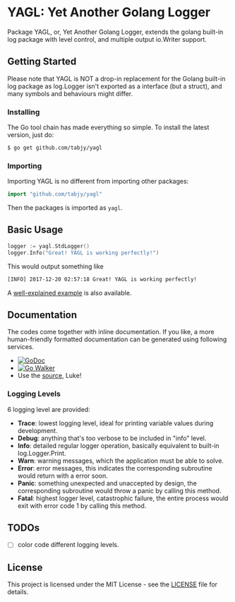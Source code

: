 # YAGL: Yet Another Golang Logger

Package YAGL, or, Yet Another Golang Logger, extends the golang built-in log package with level control, and multiple output io.Writer support.

## Getting Started

Please note that YAGL is NOT a drop-in replacement for the Golang built-in log package as log.Logger isn't exported as a interface (but a struct), and many symbols and behaviours might differ.

### Installing

The Go tool chain has made everything so simple. To install the latest version, just do:
```bash
$ go get github.com/tabjy/yagl
```

### Importing

Importing YAGL is no different from importing other packages:
```go
import "github.com/tabjy/yagl"
```
Then the packages is imported as `yagl`.

## Basic Usage

```go
logger := yagl.StdLogger()
logger.Info("Great! YAGL is working perfectly!")
```

This would output something like
```bash
[INFO] 2017-12-20 02:57:18 Great! YAGL is working perfectly!
```

A [well-explained example](example/basics.go) is also available.

## Documentation

The codes come together with inline documentation. If you like, a more human-friendly formatted documentation can be generated using following services.

- [![GoDoc](https://godoc.org/github.com/Tabjy/yagl?status.svg)](https://godoc.org/github.com/Tabjy/yagl)
- [![Go Walker](http://gowalker.org/api/v1/badge)](https://gowalker.org/github.com/Tabjy/yagl)
- Use the [source](log.go), Luke!

### Logging Levels
6 logging level are provided:
- **Trace**:  lowest logging level, ideal for printing variable values during development.
- **Debug**: anything that's too verbose to be included in "info" level.
- **Info**: detailed regular logger operation, basically equivalent to built-in log.Logger.Print.
- **Warn**: warning messages, which the application must be able to solve.
- **Error**: error messages, this indicates the corresponding subroutine would return with a error soon.
- **Panic**: something unexpected and unaccepted by design, the corresponding subroutine would throw a panic by calling this method.
- **Fatal**: highest logger level, catastrophic failure, the entire process would exit with error code 1 by calling this method.

## TODOs

- [ ] color code different logging levels.

## License

This project is licensed under the MIT License - see the [LICENSE](LICENSE) file for details.